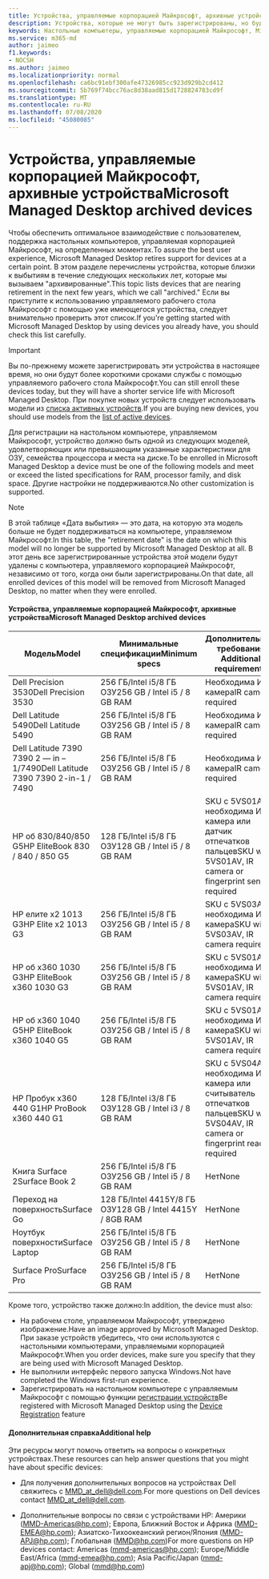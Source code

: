 ```yaml
---
title: Устройства, управляемые корпорацией Майкрософт, архивные устройства
description: Устройства, которые не могут быть зарегистрированы, но будут иметь сокращенный срок службы поддержки
keywords: Настольные компьютеры, управляемые корпорацией Майкрософт, Microsoft 365, служба, документация
ms.service: m365-md
author: jaimeo
f1.keywords:
- NOCSH
ms.author: jaimeo
ms.localizationpriority: normal
ms.openlocfilehash: ca6bc91ebf300afe47326985cc923d929b2cd412
ms.sourcegitcommit: 5b769f74bcc76ac8d38aad815d1728824783cd9f
ms.translationtype: MT
ms.contentlocale: ru-RU
ms.lasthandoff: 07/08/2020
ms.locfileid: "45080085"
---
```

# <a name="microsoft-managed-desktop-archived-devices"></a><span data-ttu-id="8a12d-104">Устройства, управляемые корпорацией Майкрософт, архивные устройства</span><span class="sxs-lookup"><span data-stu-id="8a12d-104">Microsoft Managed Desktop archived devices</span></span>

<span data-ttu-id="8a12d-105">Чтобы обеспечить оптимальное взаимодействие с пользователем, поддержка настольных компьютеров, управляемая корпорацией Майкрософт, на определенных моментах.</span><span class="sxs-lookup"><span data-stu-id="8a12d-105">To assure the best user experience, Microsoft Managed Desktop retires support for devices at a certain point.</span></span> <span data-ttu-id="8a12d-106">В этом разделе перечислены устройства, которые близки к выбытиям в течение следующих нескольких лет, которые мы вызываем "архивированные".</span><span class="sxs-lookup"><span data-stu-id="8a12d-106">This topic lists devices that are nearing retirement in the next few years, which we call "archived."</span></span> <span data-ttu-id="8a12d-107">Если вы приступите к использованию управляемого рабочего стола Майкрософт с помощью уже имеющегося устройства, следует внимательно проверить этот список.</span><span class="sxs-lookup"><span data-stu-id="8a12d-107">If you're getting started with Microsoft Managed Desktop by using devices you already have, you should check this list carefully.</span></span>

>[!IMPORTANT]
><span data-ttu-id="8a12d-108">Вы по-прежнему можете зарегистрировать эти устройства в настоящее время, но они будут более короткими сроками службы с помощью управляемого рабочего стола Майкрософт.</span><span class="sxs-lookup"><span data-stu-id="8a12d-108">You can still enroll these devices today, but they will have a shorter service life with Microsoft Managed Desktop.</span></span> <span data-ttu-id="8a12d-109">При покупке новых устройств следует использовать модели из [списка активных устройств](./device-list.md).</span><span class="sxs-lookup"><span data-stu-id="8a12d-109">If you are buying new devices, you should use models from the [list of active devices](./device-list.md).</span></span>

<!-- Microsoft 365 E5; Device as a Service -->
<!-- Split from device & technologies topic. Destination topic for aka.ms/device-list  -->
<span data-ttu-id="8a12d-110">Для регистрации на настольном компьютере, управляемом Майкрософт, устройство должно быть одной из следующих моделей, удовлетворяющих или превышающим указанные характеристики для ОЗУ, семейства процессора и места на диске.</span><span class="sxs-lookup"><span data-stu-id="8a12d-110">To be enrolled in Microsoft Managed Desktop a device must be one of the following models and meet or exceed the listed specifications for RAM, processor family, and disk space.</span></span> <span data-ttu-id="8a12d-111">Другие настройки не поддерживаются.</span><span class="sxs-lookup"><span data-stu-id="8a12d-111">No other customization is supported.</span></span>



>[!NOTE]
><span data-ttu-id="8a12d-112">В этой таблице «Дата выбытия» — это дата, на которую эта модель больше не будет поддерживаться на компьютере, управляемом Майкрософт.</span><span class="sxs-lookup"><span data-stu-id="8a12d-112">In this table, the "retirement date" is the date on which this model will no longer be supported by Microsoft Managed Desktop at all.</span></span> <span data-ttu-id="8a12d-113">В этот день все зарегистрированные устройства этой модели будут удалены с компьютера, управляемого корпорацией Майкрософт, независимо от того, когда они были зарегистрированы.</span><span class="sxs-lookup"><span data-stu-id="8a12d-113">On that date, all enrolled devices of this model will be removed from Microsoft Managed Desktop, no matter when they were enrolled.</span></span>

#### <a name="microsoft-managed-desktop-archived-devices"></a><span data-ttu-id="8a12d-114">Устройства, управляемые корпорацией Майкрософт, архивные устройства</span><span class="sxs-lookup"><span data-stu-id="8a12d-114">Microsoft Managed Desktop archived devices</span></span>

| <span data-ttu-id="8a12d-115">Модель</span><span class="sxs-lookup"><span data-stu-id="8a12d-115">Model</span></span>  | <span data-ttu-id="8a12d-116">Минимальные спецификации</span><span class="sxs-lookup"><span data-stu-id="8a12d-116">Minimum specs</span></span>  | <span data-ttu-id="8a12d-117">Дополнительные требования </span><span class="sxs-lookup"><span data-stu-id="8a12d-117">Additional requirements</span></span>  | <span data-ttu-id="8a12d-118">Дата выбытия</span><span class="sxs-lookup"><span data-stu-id="8a12d-118">Retirement date</span></span> |
|---------|---------|---------|---------|
| <span data-ttu-id="8a12d-119">Dell Precision 3530</span><span class="sxs-lookup"><span data-stu-id="8a12d-119">Dell Precision 3530</span></span>| <span data-ttu-id="8a12d-120">256 ГБ/Intel i5/8 ГБ ОЗУ</span><span class="sxs-lookup"><span data-stu-id="8a12d-120">256 GB / Intel i5 / 8 GB RAM</span></span> | <span data-ttu-id="8a12d-121">Необходима ИК-камера</span><span class="sxs-lookup"><span data-stu-id="8a12d-121">IR camera required</span></span> | <span data-ttu-id="8a12d-122">**22 мая 2023 г.**</span><span class="sxs-lookup"><span data-stu-id="8a12d-122">**May 22, 2023**</span></span> |
| <span data-ttu-id="8a12d-123">Dell Latitude 5490</span><span class="sxs-lookup"><span data-stu-id="8a12d-123">Dell Latitude 5490</span></span>| <span data-ttu-id="8a12d-124">256 ГБ/Intel i5/8 ГБ ОЗУ</span><span class="sxs-lookup"><span data-stu-id="8a12d-124">256 GB / Intel i5 / 8 GB RAM</span></span> | <span data-ttu-id="8a12d-125">Необходима ИК-камера</span><span class="sxs-lookup"><span data-stu-id="8a12d-125">IR camera required</span></span> | <span data-ttu-id="8a12d-126">**9 января 2023 г.**</span><span class="sxs-lookup"><span data-stu-id="8a12d-126">**Jan 9, 2023**</span></span> |
| <span data-ttu-id="8a12d-127">Dell Latitude 7390 7390 2 — in – 1/7490</span><span class="sxs-lookup"><span data-stu-id="8a12d-127">Dell Latitude 7390 7390 2-in-1 / 7490</span></span> | <span data-ttu-id="8a12d-128">256 ГБ/Intel i5/8 ГБ ОЗУ</span><span class="sxs-lookup"><span data-stu-id="8a12d-128">256 GB / Intel i5 / 8 GB RAM</span></span>   | <span data-ttu-id="8a12d-129">Необходима ИК-камера</span><span class="sxs-lookup"><span data-stu-id="8a12d-129">IR camera required</span></span> | <span data-ttu-id="8a12d-130">**9 января 2023 г.**</span><span class="sxs-lookup"><span data-stu-id="8a12d-130">**Jan 9, 2023**</span></span> |
|<span data-ttu-id="8a12d-131">HP об 830/840/850 G5</span><span class="sxs-lookup"><span data-stu-id="8a12d-131">HP EliteBook 830 / 840 / 850 G5</span></span>| <span data-ttu-id="8a12d-132">128 ГБ/Intel i5/8 ГБ ОЗУ</span><span class="sxs-lookup"><span data-stu-id="8a12d-132">128 GB / Intel i5 / 8 GB RAM</span></span> | <span data-ttu-id="8a12d-133">SKU с 5VS01AV, необходима ИК-камера или датчик отпечатков пальцев</span><span class="sxs-lookup"><span data-stu-id="8a12d-133">SKU with 5VS01AV, IR camera or fingerprint sensor required</span></span>  | <span data-ttu-id="8a12d-134">**15 февраля 2023 г.**</span><span class="sxs-lookup"><span data-stu-id="8a12d-134">**Feb 15, 2023**</span></span> |
|<span data-ttu-id="8a12d-135">HP елите x2 1013 G3</span><span class="sxs-lookup"><span data-stu-id="8a12d-135">HP Elite x2 1013 G3</span></span>| <span data-ttu-id="8a12d-136">256 ГБ/Intel i5/8 ГБ ОЗУ</span><span class="sxs-lookup"><span data-stu-id="8a12d-136">256 GB / Intel i5 / 8 GB RAM</span></span> | <span data-ttu-id="8a12d-137">SKU с 5VS03AV, необходима ИК-камера</span><span class="sxs-lookup"><span data-stu-id="8a12d-137">SKU with 5VS03AV, IR camera required</span></span> |<span data-ttu-id="8a12d-138">**14 мая 2023 г.**</span><span class="sxs-lookup"><span data-stu-id="8a12d-138">**May 14, 2023**</span></span> |
|<span data-ttu-id="8a12d-139">HP об x360 1030 G3</span><span class="sxs-lookup"><span data-stu-id="8a12d-139">HP EliteBook x360 1030 G3</span></span>| <span data-ttu-id="8a12d-140">256 ГБ/Intel i5/8 ГБ ОЗУ</span><span class="sxs-lookup"><span data-stu-id="8a12d-140">256 GB / Intel i5 / 8 GB RAM</span></span> | <span data-ttu-id="8a12d-141">SKU с 5VS01AV, необходима ИК-камера</span><span class="sxs-lookup"><span data-stu-id="8a12d-141">SKU with 5VS01AV, IR camera required</span></span> |<span data-ttu-id="8a12d-142">**14 мая 2023 г.**</span><span class="sxs-lookup"><span data-stu-id="8a12d-142">**May 14, 2023**</span></span> |
|<span data-ttu-id="8a12d-143">HP об x360 1040 G5</span><span class="sxs-lookup"><span data-stu-id="8a12d-143">HP EliteBook x360 1040 G5</span></span>| <span data-ttu-id="8a12d-144">256 ГБ/Intel i5/8 ГБ ОЗУ</span><span class="sxs-lookup"><span data-stu-id="8a12d-144">256 GB / Intel i5 / 8 GB RAM</span></span> | <span data-ttu-id="8a12d-145">SKU с 5VS01AV, необходима ИК-камера</span><span class="sxs-lookup"><span data-stu-id="8a12d-145">SKU with 5VS01AV, IR camera required</span></span> | <span data-ttu-id="8a12d-146">**23 октября 2023 г.**</span><span class="sxs-lookup"><span data-stu-id="8a12d-146">**Oct 23, 2023**</span></span> |
|<span data-ttu-id="8a12d-147">HP Пробук x360 440 G1</span><span class="sxs-lookup"><span data-stu-id="8a12d-147">HP ProBook x360 440 G1</span></span>| <span data-ttu-id="8a12d-148">128 ГБ/Intel i3/8 ГБ ОЗУ</span><span class="sxs-lookup"><span data-stu-id="8a12d-148">128 GB / Intel i3 / 8 GB RAM</span></span> | <span data-ttu-id="8a12d-149">SKU с 5VS04AV, необходима ИК-камера или считыватель отпечатков пальцев</span><span class="sxs-lookup"><span data-stu-id="8a12d-149">SKU with 5VS04AV, IR camera or fingerprint reader required</span></span> | <span data-ttu-id="8a12d-150">**6 июня 2023 г.**</span><span class="sxs-lookup"><span data-stu-id="8a12d-150">**Jun 6, 2023**</span></span> |
|<span data-ttu-id="8a12d-151">Книга Surface 2</span><span class="sxs-lookup"><span data-stu-id="8a12d-151">Surface Book 2</span></span>| <span data-ttu-id="8a12d-152">256 ГБ/Intel i5/8 ГБ ОЗУ</span><span class="sxs-lookup"><span data-stu-id="8a12d-152">256 GB / Intel i5 / 8 GB RAM</span></span> | <span data-ttu-id="8a12d-153">Нет</span><span class="sxs-lookup"><span data-stu-id="8a12d-153">None</span></span> | <span data-ttu-id="8a12d-154">**16 ноября 2022 г.**</span><span class="sxs-lookup"><span data-stu-id="8a12d-154">**Nov 16, 2022**</span></span> |
|<span data-ttu-id="8a12d-155">Переход на поверхность</span><span class="sxs-lookup"><span data-stu-id="8a12d-155">Surface Go</span></span>| <span data-ttu-id="8a12d-156">128 ГБ/Intel 4415Y/8 ГБ ОЗУ</span><span class="sxs-lookup"><span data-stu-id="8a12d-156">128 GB / Intel 4415Y / 8GB RAM</span></span> | <span data-ttu-id="8a12d-157">Нет</span><span class="sxs-lookup"><span data-stu-id="8a12d-157">None</span></span> | <span data-ttu-id="8a12d-158">**Авг 2, 2023**</span><span class="sxs-lookup"><span data-stu-id="8a12d-158">**Aug 2, 2023**</span></span> |
|<span data-ttu-id="8a12d-159">Ноутбук поверхности</span><span class="sxs-lookup"><span data-stu-id="8a12d-159">Surface Laptop</span></span>| <span data-ttu-id="8a12d-160">256 ГБ/Intel i5/8 ГБ ОЗУ</span><span class="sxs-lookup"><span data-stu-id="8a12d-160">256 GB / Intel i5 / 8 GB RAM</span></span> | <span data-ttu-id="8a12d-161">Нет</span><span class="sxs-lookup"><span data-stu-id="8a12d-161">None</span></span> | <span data-ttu-id="8a12d-162">**20 мая 2022 г.**</span><span class="sxs-lookup"><span data-stu-id="8a12d-162">**May 20, 2022**</span></span> |
|<span data-ttu-id="8a12d-163">Surface Pro</span><span class="sxs-lookup"><span data-stu-id="8a12d-163">Surface Pro</span></span>| <span data-ttu-id="8a12d-164">256 ГБ/Intel i5/8 ГБ ОЗУ</span><span class="sxs-lookup"><span data-stu-id="8a12d-164">256 GB / Intel i5 / 8 GB RAM</span></span> | <span data-ttu-id="8a12d-165">Нет</span><span class="sxs-lookup"><span data-stu-id="8a12d-165">None</span></span> | <span data-ttu-id="8a12d-166">**15 июня 2022 г.**</span><span class="sxs-lookup"><span data-stu-id="8a12d-166">**Jun 15, 2022**</span></span> |


<span data-ttu-id="8a12d-167">Кроме того, устройство также должно:</span><span class="sxs-lookup"><span data-stu-id="8a12d-167">In addition, the device must also:</span></span>

- <span data-ttu-id="8a12d-168">На рабочем столе, управляемом Майкрософт, утверждено изображение.</span><span class="sxs-lookup"><span data-stu-id="8a12d-168">Have an image approved by Microsoft Managed Desktop.</span></span> <span data-ttu-id="8a12d-169">При заказе устройств убедитесь, что они используются с настольными компьютерами, управляемыми корпорацией Майкрософт.</span><span class="sxs-lookup"><span data-stu-id="8a12d-169">When you order devices, make sure you specify that they are being used with Microsoft Managed Desktop.</span></span>
- <span data-ttu-id="8a12d-170">Не выполнили интерфейс первого запуска Windows.</span><span class="sxs-lookup"><span data-stu-id="8a12d-170">Not have completed the Windows first-run experience.</span></span>
- <span data-ttu-id="8a12d-171">Зарегистрировать на настольном компьютере с управляемым Майкрософт с помощью функции [регистрации устройств](https://aka.ms/mmddrhelp)</span><span class="sxs-lookup"><span data-stu-id="8a12d-171">Be registered with Microsoft Managed Desktop using the [Device Registration](https://aka.ms/mmddrhelp) feature</span></span>

#### <a name="additional-help"></a><span data-ttu-id="8a12d-172">Дополнительная справка</span><span class="sxs-lookup"><span data-stu-id="8a12d-172">Additional help</span></span>

<span data-ttu-id="8a12d-173">Эти ресурсы могут помочь ответить на вопросы о конкретных устройствах.</span><span class="sxs-lookup"><span data-stu-id="8a12d-173">These resources can help answer questions that you might have about specific devices:</span></span>

- <span data-ttu-id="8a12d-174">Для получения дополнительных вопросов на устройствах Dell свяжитесь с [MMD_at_dell@dell.com](mailto:MMD_at_dell@dell.com).</span><span class="sxs-lookup"><span data-stu-id="8a12d-174">For more questions on Dell devices contact [MMD_at_dell@dell.com](mailto:MMD_at_dell@dell.com).</span></span>

- <span data-ttu-id="8a12d-175">Дополнительные вопросы по связи с устройствами HP: Америки ([MMD-Americas@hp.com](mailto:mmd-americas@hp.com)); Европа, Ближний Восток и Африка ([MMD-EMEA@hp.com](mailto:mmd-emea@hp.com)); Азиатско-Тихоокеанский регион/Япония ([MMD-APJ@hp.com](mailto:mmd-apj@hp.com)); Глобальная ([MMD@hp.com](mailto:mmd@hp.com))</span><span class="sxs-lookup"><span data-stu-id="8a12d-175">For more questions on HP devices contact: Americas ([mmd-americas@hp.com](mailto:mmd-americas@hp.com)); Europe/Middle East/Africa ([mmd-emea@hp.com](mailto:mmd-emea@hp.com)); Asia Pacific/Japan ([mmd-apj@hp.com](mailto:mmd-apj@hp.com)); Global ([mmd@hp.com](mailto:mmd@hp.com))</span></span>
